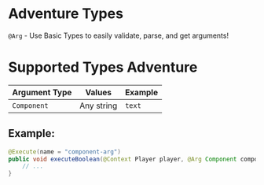 # Adventure Types

`@Arg` - Use Basic Types to easily validate, parse, and get arguments!

# Supported Types Adventure

| Argument Type | Values     | Example |
| ------------- | ---------- | ------- |
| `Component`   | Any string | `text`  |

## Example:

```java Example.java
@Execute(name = "component-arg")
public void executeBoolean(@Context Player player, @Arg Component component) {
    // ...
}

```
